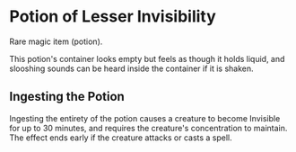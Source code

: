 # Potion of Lesser Invisibility

Rare magic item (potion).

This potion's container looks empty but feels as though it holds liquid, and slooshing sounds can be heard inside the container if it is shaken.

## Ingesting the Potion

Ingesting the entirety of the potion causes a creature to become Invisible for up to 30 minutes, and requires the creature's concentration to maintain.
The effect ends early if the creature attacks or casts a spell.
